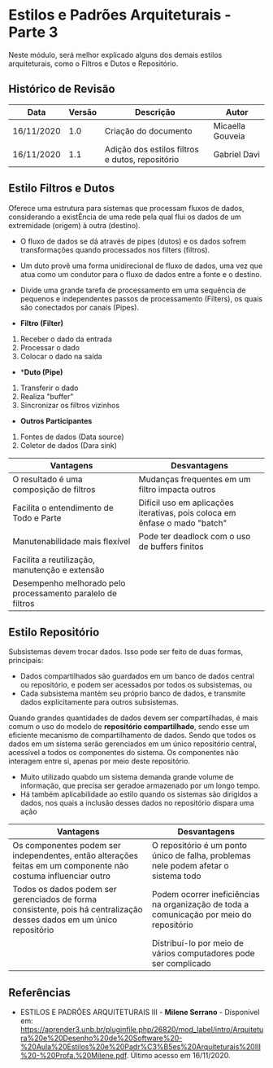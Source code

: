 # Estilos e Padrões Arquiteturais - Parte 3


Neste módulo, será melhor explicado alguns dos demais estilos arquiteturais, como o Filtros e Dutos e Repositório.

## Histórico de Revisão

| Data | Versão | Descrição | Autor |
|------|--------|-----------|-------|
| 16/11/2020 | 1.0 | Criação do documento | Micaella Gouveia |
| 16/11/2020 | 1.1 | Adição dos estilos filtros e dutos, repositório | Gabriel Davi |


## Estilo Filtros e Dutos

Oferece uma estrutura para sistemas que processam fluxos de dados, considerando a existÊncia de uma rede pela qual flui os dados de um extremidade (origem) à outra (destino).

* O fluxo de dados se dá através de pipes (dutos) e os dados sofrem transformações quando processados nos filters (filtros).
* Um duto provê uma forma unidirecional de fluxo de dados, uma vez que atua como um condutor para o fluxo de dados entre a fonte e o destino.
*  Divide uma grande tarefa de processamento em uma sequência de pequenos e independentes passos de processamento (Filters), os quais são conectados por canais (Pipes).

* **Filtro (Filter)**
1. Receber o dado da entrada
2. Processar o dado
3. Colocar o dado na saída

* ***Duto (Pipe)**
1. Transferir o dado
2. Realiza "buffer"
3. Sincronizar os filtros vizinhos

* **Outros Participantes**
1. Fontes de dados (Data source)
2. Coletor de dados (Dara sink)

| Vantagens | Desvantagens |
|-----------|--------------|
| O resultado é uma composição de filtros| Mudanças frequentes em um filtro impacta outros|
| Facilita o entendimento de Todo e Parte |Difícil uso em aplicações iterativas, pois coloca em ênfase o mado "batch"|
| Manutenabilidade mais flexível | Pode ter deadlock com o uso de buffers finitos|
| Facilita a reutilização, manutenção e extensão |
| Desempenho melhorado pelo processamento paralelo de filtros|

## Estilo Repositório
Subsistemas devem trocar dados. Isso pode ser feito de duas formas,
principais:
* Dados compartilhados são guardados em um banco de dados central ou
repositório, e podem ser acessados por todos os subsistemas, ou
* Cada subsistema mantém seu próprio banco de dados, e transmite dados
explicitamente para outros subsistemas.

Quando grandes quantidades de dados devem ser compartilhadas, é mais comum o uso do modelo de **repositório compartilhado**, sendo esse um eficiente mecanismo de compartilhamento de dados. Sendo que todos os dados em um sistema serão gerenciados em um único repositório central, acessível a todos os componentes do sistema. Os componentes não interagem entre si, apenas por meio deste repositório.

* Muito utilizado quabdo um sistema demanda grande volume de informação, que precisa ser geradoe armazenado por um longo tempo.
* Há também aplicabilidade ao estilo quando os sistemas são dirigidos a dados, nos quais a inclusão desses dados no repositório dispara uma ação

| Vantagens | Desvantagens |
|-----------|--------------|
| Os componentes podem ser independentes, então alterações feitas em um componente não costuma influenciar outro | O repositório é um ponto único de falha, problemas nele podem afetar o sistema todo |
| Todos os dados podem ser gerenciados de forma consistente, pois há centralização desses dados em um único repositório | Podem ocorrer ineficiências na organização de toda a comunicação por meio do repositório |
| | Distribuí-lo por meio de vários computadores pode ser complicado |


## Referências
-  ESTILOS E PADRÕES ARQUITETURAIS III - **Milene Serrano** - Disponível em: <https://aprender3.unb.br/pluginfile.php/26820/mod_label/intro/Arquitetura%20e%20Desenho%20de%20Software%20-%20Aula%20Estilos%20e%20Padr%C3%B5es%20Arquiteturais%20III%20-%20Profa.%20Milene.pdf>. Último acesso em 16/11/2020.